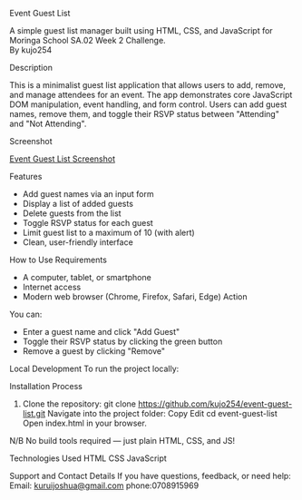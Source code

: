 Event Guest List

A simple guest list manager built using HTML, CSS, and JavaScript for Moringa School SA.02 Week 2 Challenge.  
By kujo254

 Description

This is a minimalist guest list application that allows users to add, remove, and manage attendees for an event. The app demonstrates core JavaScript DOM manipulation, event handling, and form control. Users can add guest names, remove them, and toggle their RSVP status between "Attending" and "Not Attending".

Screenshot

[Event Guest List Screenshot](guest-list-screenshot.png)

Features

- Add guest names via an input form
- Display a list of added guests
- Delete guests from the list
- Toggle RSVP status for each guest
- Limit guest list to a maximum of 10 (with alert)
- Clean, user-friendly interface

How to Use
Requirements
- A computer, tablet, or smartphone
- Internet access
- Modern web browser (Chrome, Firefox, Safari, Edge)
Action

You can:
- Enter a guest name and click "Add Guest"
- Toggle their RSVP status by clicking the green button
- Remove a guest by clicking "Remove"

Local Development
To run the project locally:

Installation Process
1. Clone the repository:
   git clone https://github.com/kujo254/event-guest-list.git
Navigate into the project folder:
Copy
Edit
cd event-guest-list
Open index.html in your browser.

N/B No build tools required — just plain HTML, CSS, and JS!

Technologies Used
HTML
CSS
JavaScript

Support and Contact Details
If you have questions, feedback, or need help:
Email: kuruijoshua@gmail.com
phone:0708915969